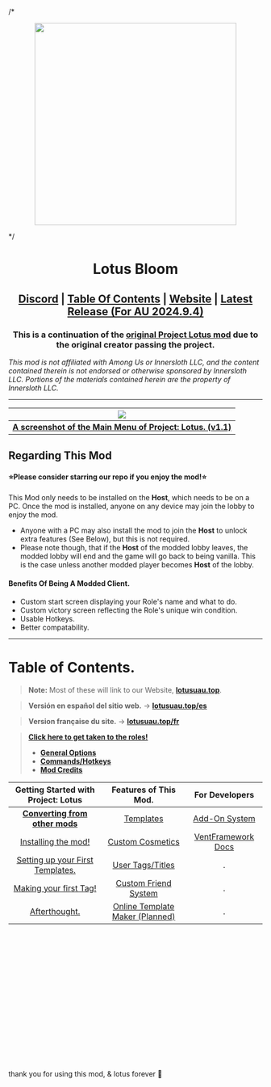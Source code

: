 /*<p align="center">
  <img width="400" height="400" src="https://avatars.githubusercontent.com/u/173427715">
</p>*/
<h1 align="center">Lotus Bloom</h1>

<h2 align="center"> <a href="https://discord.gg/projectlotus">Discord</a> | <a href="#table-of-contents">Table Of Contents</a> | <a href="https://beta.lotusau.top/">Website</a> | <a href="https://github.com/CitrionDragon/LotusBloom/releases">Latest Release (For AU 2024.9.4)</a>

<h3 align="center">This is a continuation of the <a href="https://github.com/ImaMapleTree/Lotus">original Project Lotus mod</a> due to the original creator passing the project. </h3>
<i align="center">This mod is not affiliated with Among Us or Innersloth LLC, and the content contained therein is not endorsed or otherwise sponsored by Innersloth LLC. Portions of the materials contained herein are the property of Innersloth LLC.</i>

---

|        <img align="center" src="./.github/main_menu2.png">         |
| :----------------------------------------------------------------: |
| <u>**A screenshot of the Main Menu of Project: Lotus. (v1.1)**</u> |

## Regarding This Mod

#### ⭐Please consider starring our repo if you enjoy the mod!⭐

This Mod only needs to be installed on the **Host**, which needs to be on a PC. Once the mod is installed, anyone on any device may join the lobby to enjoy the mod. <br>

- Anyone with a PC may also install the mod to join the **Host** to unlock extra features (See Below), but this is not required.
- Please note though, that if the **Host** of the modded lobby leaves, the modded lobby will end and the game will go back to being vanilla. This is the case unless another modded player becomes **Host** of the lobby.

#### Benefits Of Being A Modded Client.<br>

- Custom start screen displaying your Role's name and what to do.
- Custom victory screen reflecting the Role's unique win condition.
- Usable Hotkeys.
- Better compatability.

---

# Table of Contents.

> **Note:** Most of these will link to our Website, [**lotusuau.top**](https://beta.lotusuau.top). <br>

> **Versión en español del sitio web.** -> [**lotusuau.top/es**](https://beta.lotusuau.top/es)<br>

> **Version française du site.** -> [**lotusuau.top/fr**](https://beta.lotusuau.top/fr)<br>

> [**Click here to get taken to the roles!**](https://beta.lotusuau.top/en/roles)
>
> - [**General Options**](https://beta.lotusuau.top/rd/options)
> - [**Commands/Hotkeys**](https://beta.lotusuau.top/rd/commands)
> - [**Mod Credits**](https://beta.lotusuau.top/credits)

|                     Getting Started with Project: Lotus                     |                    Features of This Mod.                     |                    For Developers                      |
| :-------------------------------------------------------------------------: | :----------------------------------------------------------: | :--------------------------------------------------:   |
|   [**Converting from other mods**](https://beta.lotusuau.top/rd/convert)    |     [Templates](https://beta.lotusuau.top/rd/templates)      | [Add-On System](https://beta.lotusuau.top/dev/addons)  |
|         [Installing the mod!](https://beta.lotusuau.top/rd/install)         |   [Custom Cosmetics](https://beta.lotusuau.top/rd/touhats)   | [VentFramework Docs](https://beta.lotusuau.top/dev/vf) |
| [Setting up your First Templates.](https://beta.lotusuau.top/rd/f-template) |    [User Tags/Titles](https://beta.lotusuau.top/rd/tags)     |                          .                             |
|      [Making your first Tag!](https://beta.lotusuau.top/rd/first-tag)       | [Custom Friend System](https://beta.lotusuau.top/rd/friends) |                          .                             |
|        [Afterthought.](https://beta.lotusuau.top/rd/gs-afterthought)        |             [Online Template Maker (Planned)](#)             |                          .                             |

<br>
<br>
<br>
<br>
<br>
<br>
<br>
<br>
<br>
<br>
<br>
<br>
<br>
<br>
<br>
<br>
thank you for using this mod, & lotus forever 🪷
